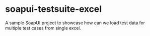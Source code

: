 # soapui-testsuite-excel
A sample SoapUI project to showcase how can we load test data for multiple test cases from single excel.
